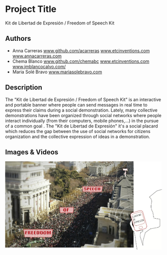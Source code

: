 # Project Title
Kit de Libertad de Expresión / Freedom of Speech Kit

## Authors
- Anna Carreras www.github.com/acarreras www.etcinventions.com www.annacarreras.com
- Chema Blanco www.github.com/chemabc www.etcinventions.com www.jmblancocalvo.com/
- Maria Solé Bravo www.mariasolebravo.com

## Description
The "Kit de Libertad de Expresión  / Freedom of Speech Kit" is  an interactive and portable banner where people can send messages in real time to express their claims during a social demonstration.
Lately, many collective demonstrations have been organized through social networks where people interact individually (from their computers, mobile phones,...) in the pursue of a common goal . The "Kit de Libertad de Expresión" it's a social placard which reduces the gap between the use of social networks for citizens organization and the collective expression of ideas in a demonstration.

## Images & Videos
![KLE street](project_images/KLE_visualization.jpg "KLE street")
